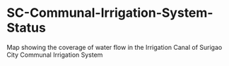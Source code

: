 # SC-Communal-Irrigation-System-Status
Map showing the coverage of water flow in the Irrigation Canal of Surigao City Communal Irrigation System
